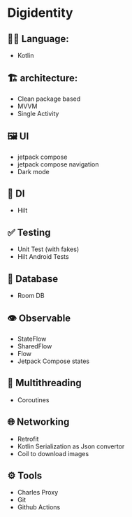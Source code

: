 # Digidentity

## 👩‍💻 Language:

- Kotlin

## 🏗 architecture:

- Clean package based
- MVVM
- Single Activity

## 🖼️ UI

- jetpack compose
- jetpack compose navigation
- Dark mode

## 🔪 DI

- Hilt

## ✅ Testing

- Unit Test (with fakes)
- Hilt Android Tests

## 💽 Database

- Room DB

## 👁️ Observable

- StateFlow
- SharedFlow
- Flow
- Jetpack Compose states

## 🧵 Multithreading

- Coroutines

## 🌐 Networking

- Retrofit
- Kotlin Serialization as Json convertor
- Coil to download images

## ⚙️ Tools

- Charles Proxy
- Git
- Github Actions